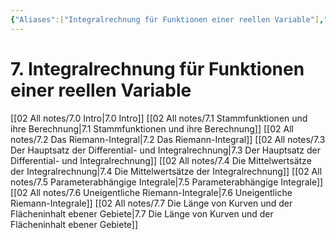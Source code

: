 ```yaml
---
{"Aliases":["Integralrechnung für Funktionen einer reellen Variable"],"tags":["Analysis"],"dg-publish":true,"permalink":"/new/7-integralrechnung-fuer-funktionen-einer-reellen-variable/","dgHomeLink":true,"dgPassFrontmatter":true}
---
```


# 7. Integralrechnung für Funktionen einer reellen Variable
[[02 All notes/7.0 Intro|7.0 Intro]]
[[02 All notes/7.1 Stammfunktionen und ihre Berechnung|7.1 Stammfunktionen und ihre Berechnung]]
[[02 All notes/7.2 Das Riemann-Integral|7.2 Das Riemann-Integral]]
[[02 All notes/7.3 Der Hauptsatz der Differential- und Integralrechnung|7.3 Der Hauptsatz der Differential- und Integralrechnung]]
[[02 All notes/7.4 Die Mittelwertsätze der Integralrechnung|7.4 Die Mittelwertsätze der Integralrechnung]]
[[02 All notes/7.5 Parameterabhängige Integrale|7.5 Parameterabhängige Integrale]]
[[02 All notes/7.6 Uneigentliche Riemann-Integrale|7.6 Uneigentliche Riemann-Integrale]]
[[02 All notes/7.7 Die Länge von Kurven und der Flächeninhalt ebener Gebiete|7.7 Die Länge von Kurven und der Flächeninhalt ebener Gebiete]]